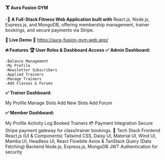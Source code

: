 **🏋️ Aura Fusion GYM**

-🚀 **A Full-Stack Fitness Web Application built with** React.js, Node.js, Express.js, and MongoDB, offering membership management, trainer bookings, and secure payments via Stripe.

**🌟 Live Demo**
🔗 https://aura-fusion-gym.web.app/


**🔥 Features**
**🏆 User Roles & Dashboard Access**
**✅ Admin Dashboard:**

    -Balance Management
    -My Profile
    -Newsletter Subscribers
    -Applied Trainers
    -Manage Trainers
    -Add Classes & Forums


**✅ Trainer Dashboard:**

My Profile
Manage Slots
Add New Slots
Add Forum


**✅ Member Dashboard:**

My Profile
Activity Log
Booked Trainers
💳 Payment Integration
Secure Stripe payment gateway for class/trainer bookings.
🚀 Tech Stack
Frontend
React.js (UI & Components)
Tailwind CSS, Daisy UI, Material UI, Wind UI, Mamba UI, Headless UI, React Flowbite
Axios & TanStack Query (Data Fetching)
Backend
Node.js, Express.js, MongoDB
JWT Authentication for security
